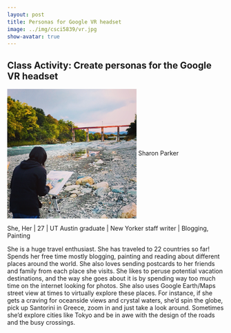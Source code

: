 ```yaml
---
layout: post
title: Personas for Google VR headset
image: ../img/csci5839/vr.jpg
show-avatar: true
---
```

## Class Activity: Create personas for the Google VR headset

<img src="../img/csci5839/sharonpersona.JPG" align="center" height="300" width="300">   
Sharon Parker

She, Her | 27 | UT Austin graduate | New Yorker staff writer | Blogging, Painting

She is a huge travel enthusiast. She has traveled to 22 countries so far!
Spends her free time mostly blogging, painting and reading about different places around the world. She also loves sending postcards to her friends and family from each place she visits. She likes to peruse potential vacation destinations, and the way she goes about it is by spending way too much time on the internet looking for photos. She also uses Google Earth/Maps street view at times to virtually explore these places. For instance, if she gets a craving for oceanside views and crystal waters, she’d spin the globe, pick up Santorini in Greece, zoom in and just take a look around. Sometimes she’d explore cities like Tokyo and be in awe with the design of the roads and the busy crossings.
